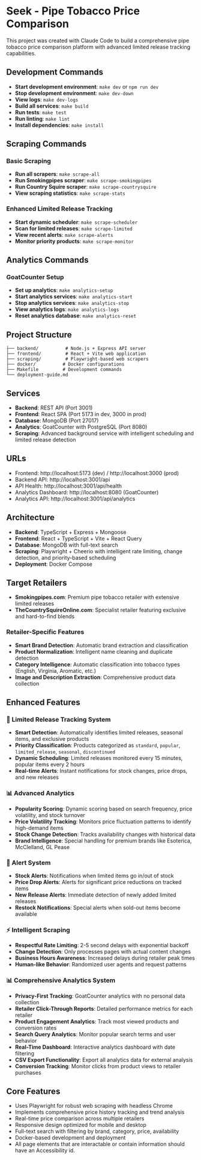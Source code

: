 # Seek - Pipe Tobacco Price Comparison

This project was created with Claude Code to build a comprehensive pipe tobacco price comparison platform with advanced limited release tracking capabilities.

## Development Commands

- **Start development environment**: `make dev` or `npm run dev`
- **Stop development environment**: `make dev-down`
- **View logs**: `make dev-logs`
- **Build all services**: `make build`
- **Run tests**: `make test`
- **Run linting**: `make lint`
- **Install dependencies**: `make install`

## Scraping Commands

### Basic Scraping
- **Run all scrapers**: `make scrape-all`
- **Run Smokingpipes scraper**: `make scrape-smokingpipes`  
- **Run Country Squire scraper**: `make scrape-countrysquire`
- **View scraping statistics**: `make scrape-stats`

### Enhanced Limited Release Tracking
- **Start dynamic scheduler**: `make scrape-scheduler`
- **Scan for limited releases**: `make scrape-limited`
- **View recent alerts**: `make scrape-alerts`
- **Monitor priority products**: `make scrape-monitor`

## Analytics Commands

### GoatCounter Setup
- **Set up analytics**: `make analytics-setup`
- **Start analytics services**: `make analytics-start`
- **Stop analytics services**: `make analytics-stop`
- **View analytics logs**: `make analytics-logs`
- **Reset analytics database**: `make analytics-reset`

## Project Structure

```
├── backend/          # Node.js + Express API server
├── frontend/         # React + Vite web application  
├── scraping/         # Playwright-based web scrapers
├── docker/          # Docker configurations
├── Makefile         # Development commands
└── deployment-guide.md
```

## Services

- **Backend**: REST API (Port 3001)
- **Frontend**: React SPA (Port 5173 in dev, 3000 in prod)
- **Database**: MongoDB (Port 27017)
- **Analytics**: GoatCounter with PostgreSQL (Port 8080)
- **Scraping**: Advanced background service with intelligent scheduling and limited release detection

## URLs

- Frontend: http://localhost:5173 (dev) / http://localhost:3000 (prod)
- Backend API: http://localhost:3001/api
- API Health: http://localhost:3001/api/health
- Analytics Dashboard: http://localhost:8080 (GoatCounter)
- Analytics API: http://localhost:3001/api/analytics

## Architecture

- **Backend**: TypeScript + Express + Mongoose
- **Frontend**: React + TypeScript + Vite + React Query
- **Database**: MongoDB with full-text search
- **Scraping**: Playwright + Cheerio with intelligent rate limiting, change detection, and priority-based scheduling
- **Deployment**: Docker Compose

## Target Retailers

- **Smokingpipes.com**: Premium pipe tobacco retailer with extensive limited releases
- **TheCountrySquireOnline.com**: Specialist retailer featuring exclusive and hard-to-find blends

### Retailer-Specific Features
- **Smart Brand Detection**: Automatic brand extraction and classification
- **Product Normalization**: Intelligent name cleaning and duplicate detection
- **Category Intelligence**: Automatic classification into tobacco types (English, Virginia, Aromatic, etc.)
- **Image and Description Extraction**: Comprehensive product data collection

## Enhanced Features

### 🎯 Limited Release Tracking System
- **Smart Detection**: Automatically identifies limited releases, seasonal items, and exclusive products
- **Priority Classification**: Products categorized as `standard`, `popular`, `limited_release`, `seasonal`, `discontinued`
- **Dynamic Scheduling**: Limited releases monitored every 15 minutes, popular items every 2 hours
- **Real-time Alerts**: Instant notifications for stock changes, price drops, and new releases

### 📊 Advanced Analytics
- **Popularity Scoring**: Dynamic scoring based on search frequency, price volatility, and stock turnover
- **Price Volatility Tracking**: Monitors price fluctuation patterns to identify high-demand items
- **Stock Change Detection**: Tracks availability changes with historical data
- **Brand Intelligence**: Special handling for premium brands like Esoterica, McClelland, GL Pease

### 🚨 Alert System
- **Stock Alerts**: Notifications when limited items go in/out of stock
- **Price Drop Alerts**: Alerts for significant price reductions on tracked items
- **New Release Alerts**: Immediate detection of newly added limited releases
- **Restock Notifications**: Special alerts when sold-out items become available

### ⚡ Intelligent Scraping
- **Respectful Rate Limiting**: 2-5 second delays with exponential backoff
- **Change Detection**: Only processes pages with actual content changes
- **Business Hours Awareness**: Increased delays during retailer peak times
- **Human-like Behavior**: Randomized user agents and request patterns

### 📊 Comprehensive Analytics System
- **Privacy-First Tracking**: GoatCounter analytics with no personal data collection
- **Retailer Click-Through Reports**: Detailed performance metrics for each retailer
- **Product Engagement Analytics**: Track most viewed products and conversion rates
- **Search Query Analytics**: Monitor popular search terms and user behavior
- **Real-Time Dashboard**: Interactive analytics dashboard with date filtering
- **CSV Export Functionality**: Export all analytics data for external analysis
- **Conversion Tracking**: Monitor clicks from product views to retailer purchases

## Core Features

- Uses Playwright for robust web scraping with headless Chrome
- Implements comprehensive price history tracking and trend analysis  
- Real-time price comparison across multiple retailers
- Responsive design optimized for mobile and desktop
- Full-text search with filtering by brand, category, price, availability
- Docker-based development and deployment
- All page elements that are interactable or contain information should have an Accessibility id.